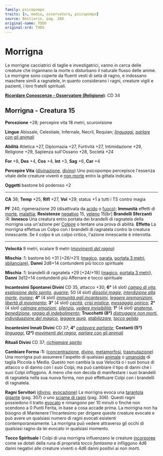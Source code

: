 ```yaml
---
family: psicopompo
traits: [n, media, osservatore, psicopompo]
source: Bestiario, pag. 280
original-name: TODO
original-srd: TODO
---
```


# Morrigna

Le morrigne cacciatrici di taglie e investigatrici, vanno in cerca delle
creature che ingannano la morte o disturbano il naturale flusso delle anime. Le
morrigne sono coperte da fluenti vesti di seta di ragno, e indossano maschere
simili a ragnatele, in quanto considerano i ragni, creature vigili e pazienti, i
loro fratelli spirituali.

**[Ricordare Conoscenze - Osservatore (Religione)](/azioni/abilita/ricordare-conoscenze)**:
CD 34

## Morrigna - Creatura 15

**Percezione** +28; percepire vita 18 metri, scurovisione

**Lingue** Abissale, Celestiale, Infernale, Necril, Requian;
_[linguaggi](/incantesimi/linguaggi)_,
_[parlare con gli animali](/incantesimi/parlare-con-gli-animali)_

**Abilità** Atletica +27, Diplomazia +27, Furtività +27, Intimidazione +29,
Religione +29, Sapienza sull'Ossario +28, Società +24

**For** +8, **Des** +4, **Cos** +4, **Int** +3, **Sag** +6, **Car** +4

**Percepire Vita** ([divinazione](/tratti/divinazione),
[divino](/tratti/divino)) Uno psicopompo percepisce l'essenza vitale delle
creature viventi e [non morte](/tratti/non-morto) entro la gittata indicata.

**Oggetti** bastone bō poderoso +2

---

**CA** 38; **Temp** +25, **Rifl** +27, **Vol** +29; status +1 a tutti i TS
contro magia

**PF** 240, rigenerazione 20 (disattivata da [acido](/tratti/acido) o
[fuoco](/tratti/fuoco)); **Immunità** effetti di [morte](/tratti/morte),
[malattia](/tratti/malattia); **Resistenze** [negativo](/tratti/negativo) 15,
[veleno](/tratti/veleno) 15\[br] **Brandelli Sferzanti** :R: **Innesco** Una
creatura entro portata dei brandelli di ragnatela della morrigna usa un'azione
per [Colpire](/azioni/colpire) o tentare una prova di abilità. **Effetto** La
morrigna effettua un Colpo con i brandelli di ragnatela contro la creatura
innescante. Se il colpo è un colpo critico, l'azione innescante è interrotta.

---

**Velocità** 9 metri, scalare 9 metri
(_[movimenti del ragno](/incantesimi/movimenti-del-ragno)_)

**Mischia** :1: bastone bô +31 \[+26/+21] ([magico](/tratti/magico),
[parata](/tratti/parata), [portata 3 metri](/tratti/portata),
[sbilanciare](/tratti/sbilanciare)), **Danni** 2d8+14 contundenti più tocco
spirituale

**Mischia** :1: brandelli di ragnatela +29 \[+24/+19] ([magico](/tratti/magico),
[portata 3 metri](/tratti/portata)), **Danni** 3d12+14 contundenti più Afferrare
e tocco spirituale

**Incantesimi Spontanei Divini** CD 35, attacco +30; **6°** (4 slot)
_[campo di vita](/incantesimi/campo-di-vita)_,
_[esplosione dello spirito](/incantesimi/esplosione-dello-spirito)_,
_[guarire](/incantesimi/guarire)_; 50 (4 slot)
_[dissolvi magie](/incantesimi/dissolvi-magie)_,
_[interdizione alla morte](/incantesimi/interdizione-alla-morte)_,
_[inviare](/incantesimi/inviare)_; **4°** (4 slot)
_[immunità agli incantesimi](/incantesimi/immunita-agli-incantesimi)_,
_[leggere premonizioni](/incantesimi/leggere-premonizioni)_,
_[libertà di movimento](/incantesimi/liberta-di-movimento)_; **3°** (4 slot)
_[cecità](/incantesimi/cecita)_, _[crisi mistica](/incantesimi/crisi-mistica)_,
_[messaggio onirico](/incantesimi/messaggio-onirico)_; **2°** (4 slot)
_[calmare emozioni](/incantesimi/calmare-emozioni)_,
_[silenzio](/incantesimi/silenzio)_,
_[vedere invisibilità](/incantesimi/vedere-invisibilita)_; **1°** (4 slot)
_[anatema](/incantesimi/anatema)_, _[benedizione](/incantesimi/benedizione)_,
_[raggio di indebolimento](/incantesimi/raggio-di-indebolimento)_; **Trucchetti
(8°)** _[distruggere non morti](/incantesimi/distruggere-non-morti)_,
_[individuazione del magico](/incantesimi/individuazione-del-magico)_,
_[leggere aura](/incantesimi/leggere-aura)_,
_[stabilizzare](/incantesimi/stabilizzare)_,
_[tocco gelido](/incantesimi/tocco-gelido)_

**Incantesimi Innati Divini** CD 37; **4°**
_[cadavere parlante](/incantesimi/cadavere-parlante)_; **Costanti (5°)**
_[linguaggi](/incantesimi/linguaggi)_, **(2°)**
_[movimenti del ragno](/incantesimi/movimenti-del-ragno)_,
_[parlare con gli animali](/incantesimi/parlare-con-gli-animali)_

**Rituali Divini** CD 37; _[richiamare spirito](/incantesimi/rituali)_

**Cambiare Forma** **:1:** ([concentrazione](/tratti/concentrazione),
[divino](/tratti/divino), [metamorfosi](/tratti/metamorfosi),
[trasmutazione](/tratti/trasmutazione)) Una morrigna può assumere l'aspetto di
qualsiasi [animale](/tratti/animale) o [umanoide](/tratti/umanoide) di taglia
Piccola o Media. Questo non cambia la sua Velocità o i suoi bonus di attacco o
di danno con i suoi Colpi, ma può cambiare il tipo di danni che i suoi Colpi
infliggono. A meno che non decida di manifestare i suoi brandelli di ragnatela
nella sua nuova forma, non può effettuare Colpi con i brandelli di ragnatela.

**Ragni Servitori** ([divino](/tratti/divino), [evocazione](/tratti/evocazione))
La morrigna evoca una [tarantola gigante](/creature/tarantola-gigante)
(pag. 307) o uno [sciame di ragni](/creature/sciame-di-ragni) (pag. 306). Questi
ragni possiedono il tratto [evocato](/tratti/evocato) e rimangono per 10 minuti
o finché non scendono a 0 Punti Ferita, in base a cosa accade prima. La morrigna
non ha bisogno di Mantenere l'Incantesimo per dirigere queste creature evocate e
può avere un qualsiasi numero di ragni evocati esistenti contemporaneamente. La
morrigna può vedere attraverso gli occhi di qualsiasi ragno da lei evocato in
qualsiasi momento.

**Tocco Spirituale** I Colpi di una morrigna influenzano le creature
[incorporee](/tratti/incorporeo) come se dotati della runa di proprietà _tocco
fantasma_ e infliggono 4d6 danni negativi alle creature viventi o 4d6 danni
positivi ai non morti.
